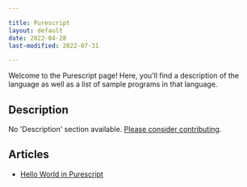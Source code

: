```yaml
---

title: Purescript
layout: default
date: 2022-04-28
last-modified: 2022-07-31

---
```


Welcome to the Purescript page! Here, you'll find a description of the language as well as a list of sample programs in that language.

## Description

No 'Description' section available. [Please consider contributing](https://github.com/TheRenegadeCoder/sample-programs-website).

## Articles

- [Hello World in Purescript](https://sampleprograms.io/projects/hello-world/purescript)
